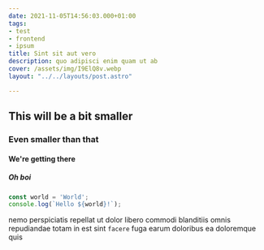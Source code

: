 ```yaml
---
date: 2021-11-05T14:56:03.000+01:00
tags:
- test
- frontend
- ipsum
title: Sint sit aut vero
description: quo adipisci enim quam ut ab
cover: /assets/img/I9ElQ8v.webp
layout: "../../layouts/post.astro"

---
```

## This will be a bit smaller

### Even smaller than that

#### We're getting there

##### Oh boi

```typescript
const world = 'World';
console.log(`Hello ${world}!`);
```

nemo perspiciatis repellat ut dolor libero commodi blanditiis omnis
repudiandae totam in est sint `facere` fuga
earum doloribus ea doloremque quis